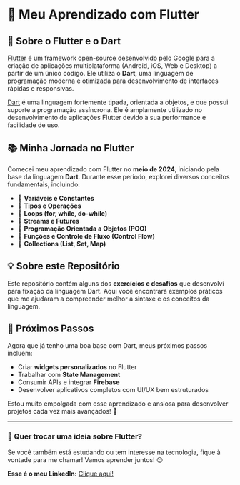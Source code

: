 # 🚀 Meu Aprendizado com Flutter

## 📌 Sobre o Flutter e o Dart

[Flutter](https://flutter.dev/) é um framework open-source desenvolvido pelo Google para a criação de aplicações multiplataforma (Android, iOS, Web e Desktop) a partir de um único código. Ele utiliza o **Dart**, uma linguagem de programação moderna e otimizada para desenvolvimento de interfaces rápidas e responsivas.

[Dart](https://dart.dev/) é uma linguagem fortemente tipada, orientada a objetos, e que possui suporte a programação assíncrona. Ele é amplamente utilizado no desenvolvimento de aplicações Flutter devido à sua performance e facilidade de uso.

## 📚 Minha Jornada no Flutter

Comecei meu aprendizado com Flutter no **meio de 2024**, iniciando pela base da linguagem **Dart**. Durante esse período, explorei diversos conceitos fundamentais, incluindo:

- 📌 **Variáveis e Constantes**
- 📌 **Tipos e Operações**
- 📌 **Loops (for, while, do-while)**
- 📌 **Streams e Futures**
- 📌 **Programação Orientada a Objetos (POO)**
- 📌 **Funções e Controle de Fluxo (Control Flow)**
- 📌 **Collections (List, Set, Map)**

## 💡 Sobre este Repositório

Este repositório contém alguns dos **exercícios e desafios** que desenvolvi para fixação da linguagem Dart. Aqui você encontrará exemplos práticos que me ajudaram a compreender melhor a sintaxe e os conceitos da linguagem.

## 🎯 Próximos Passos

Agora que já tenho uma boa base com Dart, meus próximos passos incluem:
- Criar **widgets personalizados** no Flutter
- Trabalhar com **State Management**
- Consumir APIs e integrar **Firebase**
- Desenvolver aplicativos completos com UI/UX bem estruturados

Estou muito empolgada com esse aprendizado e ansiosa para desenvolver projetos cada vez mais avançados! 🚀

---

### 💬 Quer trocar uma ideia sobre Flutter?
Se você também está estudando ou tem interesse na tecnologia, fique à vontade para me chamar! Vamos aprender juntos! 😊

__Esse é o meu Linkedln:__ [Clique aqui!](https://www.linkedin.com/in/rafaela-aparecida-dos-santos-28585a283/)
